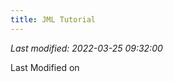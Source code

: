 ```yaml
---
title: JML Tutorial
---
```


_Last modified: 2022-03-25 09:32:00_

Last Modified on <script type="text/javascript"> document.write(document.lastModified)

These pages provide a quick introduction to JML (the Java Modeling Language) and 
OpenJML (a tool that checks specifications written in JML for Java programs)
in the form of an on-line tutorial.

You should 
* read the brief [What is Deductive Verification](Introduction) page to clearly understand the overall concept of deductive verification
* follow the installation/execution/syntax instructions just enough to get you going
* start with the Simple Method Specification seequence, but
* branch out into other topics as you are interested

```diff
! This tutorial is a Work In Progress (March 2022).
! Expect lots of editing and new pages.
```

The tutorial does not cover all aspects of JML and OpenJML. See also the 
[JML Reference Manual](../documentation/JML_Reference_Manual.pdf)
and the [OpenJML Reference Manual](../documentation/OpenJMLUserGuide.pdf).

**Tutorial Material** All of the examples in this tutorial are part of the OpenJML installation
zip file, in the top-level `tutorial` folder. For example, the `T_ensures1`
example is present as the `T_ensures1.java` file. From within the tutorial
folder, you can run the example using `../openjml -esc T_ensures1.java`.
Examples that produce output (e.g., error messages) have a corresponding `.out`
file containing the expected output.
The command-line to run the example is shown in the first line of the
example code; just add the appropriate path to the `openjml` command.


* [What is Deductive Verification](Introduction)
  * [Installation](Installation)
  * [Execution](Execution)
  * [Syntax](Syntax)

* Simple Method Specifications
  * [Postconditions](Postconditions)
  * [Preconditions](Preconditions)
  * [Assert statements](AssertStatement)
  * [Assume statements](AssumeStatement)
  * [JML Expressions](Expressions)
  * [Well-defined Expressions](WellDefinedExpressions)
  * [Verifying Method Calls](MethodCalls)
  * [Frame Conditions](FrameConditions)
  * [Specifying Constructors](Constructors)
  * [Using Method Calls in Specifications](MethodsInSpecifications)
  * [Arithmetic](ArithmeticModes)
  * [Null and non-null](Nullness)
  * [Visibility](Visibility)
  * [Specifying Loops](Loops)
  * [Specifying Exceptions](SpecifyingExceptions)
  * [Method Specifications: old clauses and clause ordering](OldAndOrdering)
  * [Multiple Method Behaviors](MultipleBehaviors)
  * [Minimizing replicated specifications --- initially, constraint, invariant clauses](InitiallyConstraint)

* Inheritance
  * [Inheriting Specifications](InheritingSpecifications)
  * [Abstracting Frame Conditions --- Datagroups](Datagroups)
  * [Model Methods](ModelMethods)

* [Object Invariants](Invariants)

* [Built-in mathematical types for specifications](BuiltinTypes)
  * [\bigint](type-bigint)
  * [\real](type-real)
  * [\set](type-set)
  * [\seq](type-seq)
  * [\map](type-map)
  * [\string](type-string)
  * [\range](type-range)
  * [\TYPE](type-TYPE)
  
* [Managing proofs](ManagingProofs)
  * [Choosing what files and methods to verify](MethodSelection)
  * [Limiting time](TimeAndErrorLimits)

* [Debugging Techniques](Debugging)
  * [Inspecting Counterexamples](InspectingCounterexamples)
  * [Splitting up proofs](SplittingProofs)
  * [Adding Logical Information](Lemmas)
  * [Checking Feasibility](Feasibility)

* Runtime Assertion Checking
  * [Compilation and Execution](RACCompilation)
  * [RAC Exit Code](RACExit)
  * [RAC Output](RACOutput)
  * [RAC and Java checks](RACJavaChecks)

* Advanced topics
  * [Specification (.jml) files](SpecificationFiles)
  * [Java @-annotations for JML](JavaAnnotations)
  * [Reasoning about bit-wise operations](BitVectors)
  * [Reasoning about Floating Point operations](FloatingPoint)
  * [Reasoning about Enums](Enums)
  * [Reasoning about Records](Records)
  * [Reasoning about Lambda Functions](Lambdas)
  * [Reasoning about Streams](Streams)
  * [Reasoning about Types](TYPE)
  * [Reasoning about locks](Locks)
  * [Reasoning about recursive functions and data structures](Recursion)
  * [Reasoning about non-deterministic functions and volatile variables](Nondeterminism)
  * [Reasoning about termination](Termination) 

